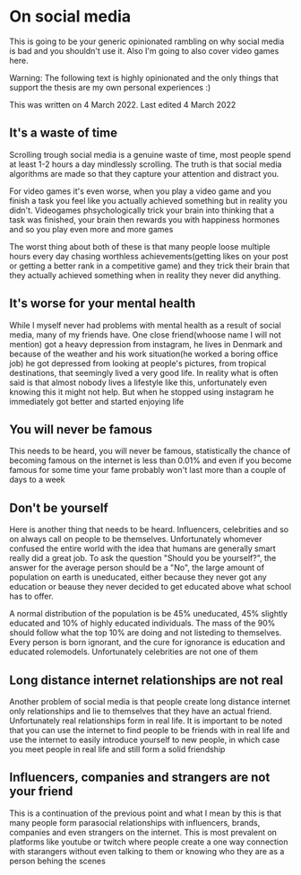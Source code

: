 # On social media
This is going to be your generic opinionated rambling on why social media is bad and you shouldn't use it. Also I'm going to also cover video games here. 

Warning: The following text is highly opinionated and the only things that support the thesis are my own personal experiences :)

This was written on 4 March 2022. Last edited 4 March 2022
## It's a waste of time
Scrolling trough social media is a genuine waste of time, most people spend at least 1-2 hours a day mindlessly scrolling. The truth is that social media algorithms are made so that they capture your attention and distract you.

For video games it's even worse, when you play a video game and you finish a task you feel like you actually achieved something but in reality you didn't. Videogames phsychologically trick your brain into thinking that a task was finished, your brain then rewards you with happiness hormones and so you play even more and more games

The worst thing about both of these is that many people loose multiple hours every day chasing worthless achievements(getting likes on your post or getting a better rank in a competitive game) and they trick their brain that they actually achieved something when in reality they never did anything.
## It's worse for your mental health
While I myself never had problems with mental health as a result of social media, many of my friends have. One close friend(whoose name I will not mention) got a heavy depression from instagram, he lives in Denmark and because of the weather and his work situation(he worked a boring office job) he got depressed from looking at people's pictures, from tropical destinations, that seemingly lived a very good life. In reality what is often said is that almost nobody lives a lifestyle like this, unfortunately even knowing this it might not help. But when he stopped using instagram he immediately got better and started enjoying life
## You will never be famous
This needs to be heard, you will never be famous, statistically the chance of becoming famous on the internet is less than 0.01% and even if you become famous for some time your fame probably won't last more than a couple of days to a week
## Don't be yourself
Here is another thing that needs to be heard. Influencers, celebrities and so on always call on people to be themselves. Unfortunately whomever confused the entire world with the idea that humans are generally smart really did a great job. To ask the question "Should you be yourself?", the answer for the average person should be a "No", the large amount of population on earth is uneducated, either because they never got any education or beause they never decided to get educated above what school has to offer.

A normal distribution of the population is be 45% uneducated, 45% slightly educated and 10% of highly educated individuals. The mass of the 90% should follow what the top 10% are doing and not listeding to themselves. Every person is born ignorant, and the cure for ignorance is education and educated rolemodels. Unfortunately celebrities are not one of them
## Long distance internet relationships are not real
Another problem of social media is that people create long distance internet only relationships and lie to themselves that they have an actual friend. Unfortunately real relationships form in real life. It is important to be noted that you can use the internet to find people to be friends with in real life and use the internet to easily introduce yourself to new people, in which case you meet people in real life and still form a solid friendship
## Influencers, companies and strangers are not your friend
This is a continuation of the previous point and what I mean by this is that many people form parasocial relationships with influencers, brands, companies and even strangers on the internet. This is most prevalent on platforms like youtube or twitch where people create a one way connection with starangers without even talking to them or knowing who they are as a person behing the scenes
